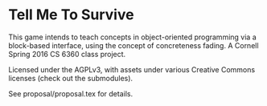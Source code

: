# Tell Me To Survive

This game intends to teach concepts in object-oriented programming via a block-based interface, using the concept of concreteness fading. A Cornell Spring 2016 CS 6360 class project.

Licensed under the AGPLv3, with assets under various Creative Commons licenses (check out the submodules).

See proposal/proposal.tex for details.
